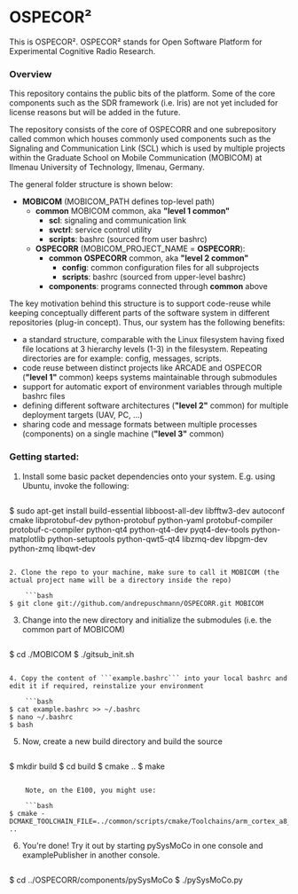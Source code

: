 # OSPECOR²

This is OSPECOR². OSPECOR² stands for Open Software Platform for Experimental Cognitive Radio Research.

### Overview

This repository contains the public bits of the platform. Some of the core components such as the SDR framework (i.e. Iris) are not yet included for license reasons but will be added in the future.

The repository consists of the core of OSPECORR and one subrepository called common which houses commonly used components such as the Signaling and Communication Link (SCL) which is used by multiple projects within the Graduate School on Mobile Communication (MOBICOM) at Ilmenau University of Technology, Ilmenau, Germany.

The general folder structure is shown below:

* __MOBICOM__ (MOBICOM_PATH defines top-level path)
    * __common__ MOBICOM common, aka __"level 1 common"__
        * __scl__: signaling and communication link
        * __svctrl__: service control utility
        * __scripts__: bashrc (sourced from user bashrc)
    * __OSPECORR__ (MOBICOM_PROJECT_NAME = __OSPECORR__):
        * __common__ __OSPECORR__ common, aka __"level 2 common"__
            * __config__: common configuration files for all subprojects
            * __scripts__: bashrc (sourced from upper-level bashrc)
        * __components__: programs connected through __common__ above

The key motivation behind this structure is to support code-reuse while keeping conceptually different parts of the software system in different repositories (plug-in concept).
Thus, our system has the following benefits:

* a standard structure, comparable with the Linux filesystem having fixed file locations at 3 hierarchy levels (1-3) in the filesystem. Repeating directories are for example: config, messages, scripts.
* code reuse between distinct projects like ARCADE and OSPECOR (__"level 1"__ common) keeps systems maintainable through submodules
* support for automatic export of environment variables through multiple bashrc files
* defining different software architectures (__"level 2"__ common) for multiple deployment targets (UAV, PC, ...)
* sharing code and message formats between multiple processes (components) on a single machine (__"level 3"__ common)


### Getting started:

1. Install some basic packet dependencies onto your system. E.g. using Ubuntu, invoke the following:

   ```bash
$ sudo apt-get install build-essential libboost-all-dev libfftw3-dev autoconf cmake libprotobuf-dev python-protobuf python-yaml protobuf-compiler protobuf-c-compiler python-qt4 python-qt4-dev pyqt4-dev-tools python-matplotlib python-setuptools python-qwt5-qt4 libzmq-dev libpgm-dev python-zmq libqwt-dev
```   

2. Clone the repo to your machine, make sure to call it MOBICOM (the actual project name will be a directory inside the repo)

    ```bash
$ git clone git://github.com/andrepuschmann/OSPECORR.git MOBICOM
```
3. Change into the new directory and initialize the submodules (i.e. the common part of MOBICOM)
   
    ```bash
$ cd ./MOBICOM
$ ./gitsub_init.sh
```
    
4. Copy the content of ```example.bashrc``` into your local bashrc and edit it if required, reinstalize your environment

    ```bash
$ cat example.bashrc >> ~/.bashrc
$ nano ~/.bashrc
$ bash
```

5. Now, create a new build directory and build the source

    ```bash
$ mkdir build
$ cd build
$ cmake ..
$ make
```

    Note, on the E100, you might use:

    ```bash
$ cmake -DCMAKE_TOOLCHAIN_FILE=../common/scripts/cmake/Toolchains/arm_cortex_a8_native.cmake ..
```    

6. You're done! Try it out by starting pySysMoCo in one console and examplePublisher in another console.

    ```bash
$ cd ../OSPECORR/components/pySysMoCo
$ ./pySysMoCo.py
```